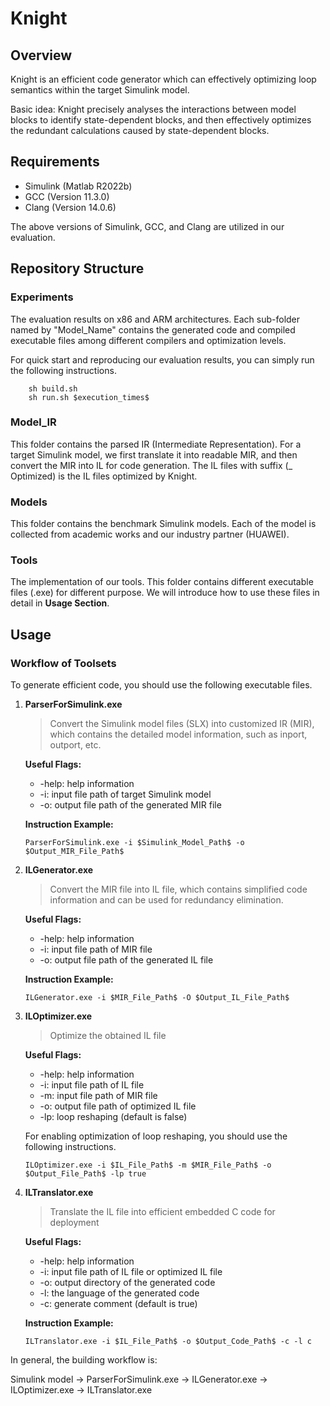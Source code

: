 # Knight


## Overview

Knight is an efficient code generator which can effectively optimizing loop semantics within the target Simulink model.

Basic idea: Knight precisely analyses the interactions between model blocks to identify state-dependent blocks, and then effectively optimizes the redundant calculations caused by state-dependent blocks.

## Requirements

- Simulink (Matlab R2022b)
- GCC (Version 11.3.0)
- Clang (Version 14.0.6)

The above versions of Simulink, GCC, and Clang are utilized in our evaluation. 

## Repository Structure

### Experiments

The evaluation results on x86 and ARM architectures. Each sub-folder named by "Model_Name" contains the generated code and compiled executable files among different compilers and optimization levels. 

For quick start and reproducing our evaluation results, you can simply run the following instructions.

```shell
	sh build.sh
	sh run.sh $execution_times$
```

### Model_IR

This folder contains the parsed IR (Intermediate Representation). For a target Simulink model, we first translate it into readable MIR, and then convert the MIR into IL for code generation. The IL files with suffix (\_ Optimized) is the IL files optimized by Knight.

### Models

This folder contains the benchmark Simulink models. Each of the model is collected from academic works and our industry partner (HUAWEI).

### Tools

The implementation of our tools. This folder contains different executable files (.exe) for different purpose. We will introduce how to use these files in detail in **Usage Section**.

## Usage

### Workflow of Toolsets

To generate efficient code, you should use the following executable files.

1. **ParserForSimulink.exe**

   > Convert the Simulink model files (SLX) into customized IR (MIR), which contains the detailed model information, such as inport, outport, etc.

   **Useful Flags:**

   - -help: help information
   - -i: input file path of target Simulink model
   - -o: output file path of the generated MIR file

   **Instruction Example:**

   ```shell
   ParserForSimulink.exe -i $Simulink_Model_Path$ -o $Output_MIR_File_Path$
   ```

2. **ILGenerator.exe**

   > Convert the MIR file into IL file, which contains simplified code information and can be used for redundancy elimination.

   **Useful Flags:**

   - -help: help information
   - -i: input file path of MIR file
   - -o: output file path of the generated IL file

   **Instruction Example:**

   ```shell
   ILGenerator.exe -i $MIR_File_Path$ -O $Output_IL_File_Path$
   ```

3. **ILOptimizer.exe**

   > Optimize the obtained IL file

   **Useful Flags:**

   - -help: help information
   - -i: input file path of IL file
   - -m: input file path of MIR file
   - -o: output file path of optimized IL file
   - -lp: loop reshaping (default is false)

   For enabling optimization of loop reshaping, you should use the following instructions.

   ```shell
   ILOptimizer.exe -i $IL_File_Path$ -m $MIR_File_Path$ -o $Output_File_Path$ -lp true
   ```

4. **ILTranslator.exe**

   > Translate the IL file into efficient embedded C code for deployment

   **Useful Flags:**

   - -help: help information
   - -i: input file path of IL file or optimized IL file
   - -o: output directory of the generated code
   - -l: the language of the generated  code
   - -c: generate comment (default is true)
   
   **Instruction Example:**
   
   ```shell
   ILTranslator.exe -i $IL_File_Path$ -o $Output_Code_Path$ -c -l c
   ```

In general, the building workflow is:

Simulink model -> ParserForSimulink.exe -> ILGenerator.exe -> ILOptimizer.exe -> ILTranslator.exe
